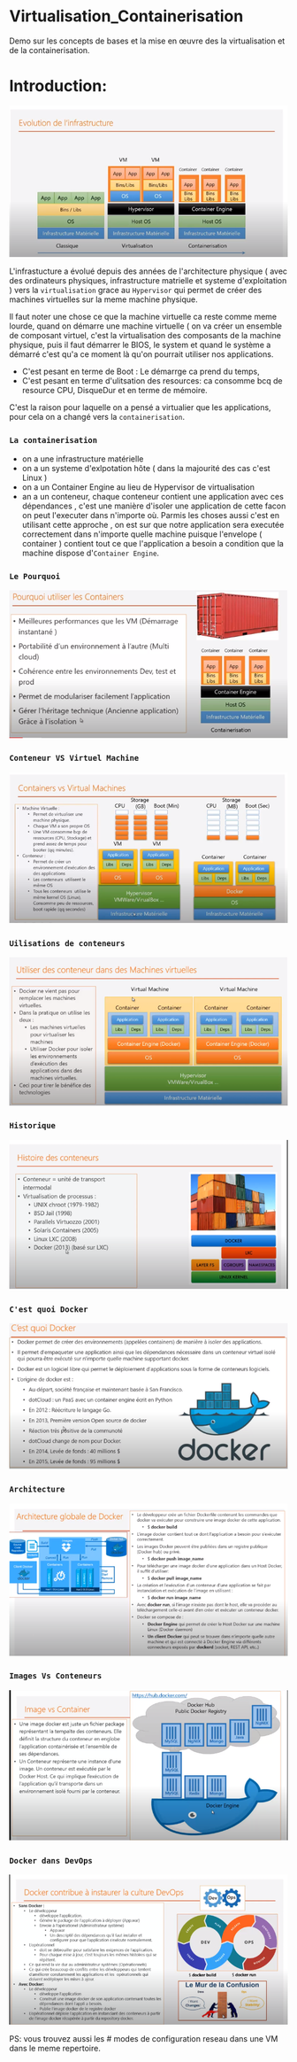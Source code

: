 # Virtualisation_Containerisation
Demo sur les concepts de bases et la mise en œuvre des la virtualisation et de la containerisation.


# Introduction:
![graphe](cap1.PNG)

L'infrastucture a évolué depuis des années de l'architecture physique ( avec des ordinateurs physiques, infrastructure matrielle et systeme d'exploitation ) vers la ```virtualisation``` grace au ```Hypervisor``` qui permet de créer des machines virtuelles sur la meme machine physique.

Il faut noter une chose ce que la machine virtuelle ca reste comme meme lourde, quand on démarre une machine virtuelle ( on va créer un ensemble de composant virtuel, c'est la virtualisation des composants de la machine physique, puis il faut démarrer le BIOS, le system et quand le système a démarré c'est qu'a ce moment là qu'on pourrait utiliser nos applications.

* C'est pesant en terme de Boot : Le démarrge ca prend du temps, 
* C'est pesant en terme d'ulitsation des resources: ca consomme bcq de resource CPU, DisqueDur et en terme de mémoire.

C'est la raison pour laquelle on a pensé a virtualier que les applications, pour cela on a changé vers la ```containerisation```.
### ```La containerisation```
* on a une infrastructure matérielle
* on a un systeme d'exlpotation hôte ( dans la majourité des cas c'est Linux )
* on a un Container Engine au lieu de Hypervisor de virtualisation
* an a un conteneur, chaque conteneur contient une application avec ces dépendances , c'est une manière d'isoler une application de cette facon on peut l'executer dans n'importe où.
Parmis les choses aussi c'est en utilisant cette approche , on est sur que notre application sera executée correctement dans n'importe quelle machine puisque l'envelope ( container ) contient tout ce que l'application a besoin a condition que la machine dispose d'```Container Engine```.
### ```Le Pourquoi```
![graphe2](cap2.PNG)

### ```Conteneur VS Virtuel Machine```
![graphe3](cap3.PNG)

### ```Uilisations de conteneurs```
![graphe4](cap4.PNG)

### ```Historique```
![graphe5](cap5.PNG)

### ```C'est quoi Docker```
![graphe6](cap6.PNG)

### ```Architecture```
![graphe7](cap7.PNG)

### ```Images Vs Conteneurs```
![graphe8](cap8.PNG)

### ```Docker dans DevOps```
![graphe9](cap9.PNG)


PS: vous trouvez aussi les # modes de configuration reseau dans une VM dans le meme repertoire.

